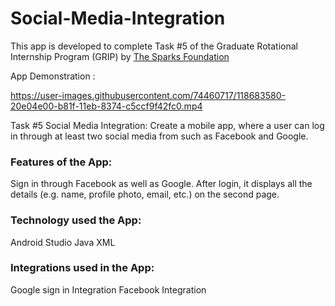 # Social-Media-Integration

This app is developed to complete Task #5 of the Graduate Rotational Internship Program (GRIP) by [The Sparks Foundation](https://www.linkedin.com/company/the-sparks-foundation/mycompany/) 

App Demonstration : 


https://user-images.githubusercontent.com/74460717/118683580-20e04e00-b81f-11eb-8374-c5ccf9f42fc0.mp4

Task #5 Social Media Integration:
Create a mobile app, where a user can log in through at least two social media from such as Facebook and Google.

### Features of the App:
Sign in through Facebook as well as Google.
After login, it displays all the details (e.g. name, profile photo, email, etc.) on the second page.
### Technology used the App:
Android Studio
Java
XML
### Integrations used in the App:
Google sign in Integration
Facebook Integration

